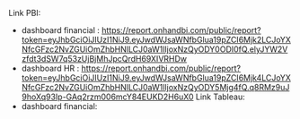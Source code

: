 Link PBI:
+ dashboard financial : https://report.onhandbi.com/public/report?token=eyJhbGciOiJIUzI1NiJ9.eyJwdWJsaWNfbGlua19pZCI6Mjk2LCJoYXNfcGFzc2NvZGUiOmZhbHNlLCJ0aW1lIjoxNzQyODY0ODI0fQ.elyJYW2Vzfdt3dSW7q53zUjBjMhJpcQrdH69XIVRHDw
+ dashboard HR : https://report.onhandbi.com/public/report?token=eyJhbGciOiJIUzI1NiJ9.eyJwdWJsaWNfbGlua19pZCI6Mjk4LCJoYXNfcGFzc2NvZGUiOmZhbHNlLCJ0aW1lIjoxNzQyODY5Mjg4fQ.q8RMz9uJ9hoXq93Ip-GAq2rzm006mcY84EUKD2H6uX0
Link Tableau:
+ dashboard financial: 
